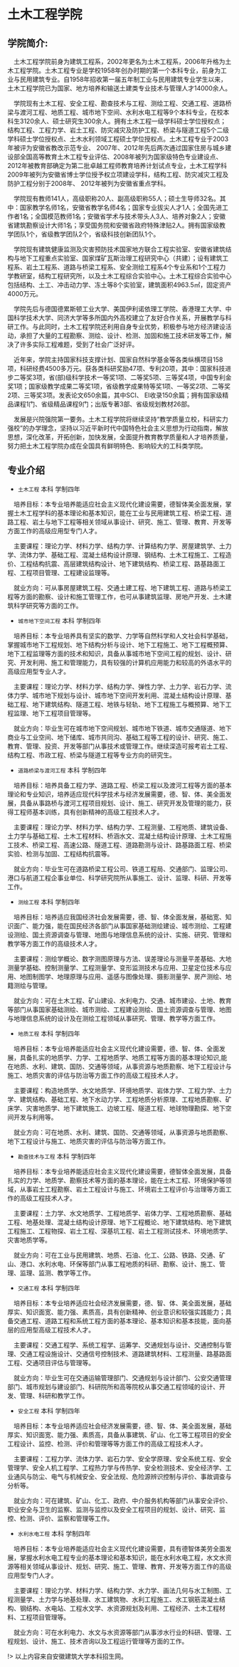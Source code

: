 # 土木工程学院

## 学院简介:

&emsp;土木工程学院前身为建筑工程系，2002年更名为土木工程系，2006年升格为土木工程学院。土木工程专业是学校1958年创办时期的第一个本科专业，前身为工业与民用建筑专业。自1958年招收第一届五年制工业与民用建筑专业学生以来，土木工程学院已为国家、地方培养和输送土建类专业技术与管理人才14000余人。

&emsp;学院现有土木工程、安全工程、勘查技术与工程、测绘工程、交通工程、道路桥梁与渡河工程、地质工程、城市地下空间、水利水电工程等9个本科专业，在校本科生3120余人、硕士研究生300余人。拥有土木工程一级学科硕士学位授权点；结构工程、工程力学、岩土工程、防灾减灾及防护工程、桥梁与隧道工程5个二级学科硕士学位授权点、土木水利领域工程硕士学位授权点。土木工程专业于2003年被评为安徽省教改示范专业、 2007年、2012年先后两次通过国家住房与城乡建设部全国高等教育土木工程专业评估、2008年被列为国家级特色专业建设点、2012年被教育部确定为第二批卓越工程师教育培养计划试点专业，土木工程学科2009年被列为安徽省博士学位授予权立项建设学科，结构工程、防灾减灾工程及防护工程分别于2008年、 2012年被列为安徽省重点学科。

&emsp;学院现有教师141人，高级职称20人、副高级职称55人；硕士生导师32名。其中：国家教学名师1名，安徽省教学名师4名；国家专业拔尖人才1人；全国先进工作者1名；全国模范教师1名；安徽省学术与技术带头人3人、培养对象2人；安徽省建筑勘察设计大师1名；享受国务院和安徽省政府特殊津贴2人。拥有国家级教学团队1个，省级教学团队2个，省级科技创新团队1个。

&emsp;学院现有建筑健康监测及灾害预防技术国家地方联合工程实验室、安徽省建筑结构与地下工程重点实验室、国家煤矿瓦斯治理工程研究中心（共建）；设有建筑工程系、岩土工程系、道路与桥梁工程系、安全测绘工程系4个专业系和1个工程力学教研室，结构工程研究所，以及土木工程综合实验中心。土木工程综合实验中心包括结构、土工、冲击动力学、冻土等8个实验室，建筑面积4963.5㎡，固定资产4000万元。

&emsp;学院先后与德国德累斯顿工业大学、美国伊利诺依理工学院、香港理工大学、中国科学技术大学、同济大学等多所国内外高校建立了友好合作关系，开展教学与科研工作。与此同时，土木工程学院还利用自身专业优势，积极参与地方经济建设活动，承担了大量的工程勘察、测绘、设计、检测、加固和施工技术研发等工作，解决了许多实际工程难题，受到了社会广泛好评。

&emsp;近年来，学院主持国家科技支撑计划、国家自然科学基金等各类纵横项目158项，科研经费4500多万元。获各类科研奖励47项、专利20项，其中：国家科技进步二等奖3项，省(部)级科学技术一等奖1项、二等奖5项、三等奖4项，中国专利金奖1项；国家级教学成果二等奖1项，省级教学成果特等奖1项、一等奖2项、二等奖2项、三等奖3项。发表论文650余篇，其中SCI、 EI收录150余篇；拥有国家级精品课程1门、省级精品课程9门；出版专著3部、省级规划教材26部。

&emsp;发展是兴院强院第一要务。土木工程学院将继续坚持“教学质量立校，科研实力强校”的办学理念，坚持以习近平新时代中国特色社会主义思想为行动指南，解放思想，深化改革，开拓创新，加快发展，全面提升教育教学质量和人才培养质量，努力把土木工程学院办成在全国具有鲜明特色、影响较大的工科类学院。

## 专业介绍

- `土木工程`  本科  学制四年

&emsp;培养目标：本专业培养能适应社会主义现代化建设需要，德智体美全面发展，掌握土木工程学科的基本理论和基本知识，能在工业与民用建筑工程、桥梁工程、道路工程、岩土与地下工程等相关领域从事设计、研究、施工、管理、教育、开发等方面工作的高级应用型专门人才。

&emsp;主要课程：理论力学、材料力学、结构力学、计算结构力学、房屋建筑学、土力学、流体力学、基础工程、混凝土结构设计原理、钢结构、土木工程施工、工程造价、工程结构抗震、高层建筑结构设计、地下建筑结构、桥梁工程、路基路面工程、工程项目管理、工程建设监理等。

&emsp;就业方向：可从事房屋建筑工程、交通土建工程、地下建筑工程、道路与桥梁工程等方面的勘察、设计和施工管理工作，也可从事建筑监理、房地产开发、土木建筑科学研究等方面的工作。

- `城市地下空间工程`  本科  学制四年

&emsp;培养目标：本专业培养具有坚实的数学、力学等自然科学和人文社会科学基础，掌握城市地下工程规划、地下结构分析与设计、地下工程施工、地下工程概预算、地下工程监理等方面的技术和知识，具备从事城市地下空间工程的规划、设计、研究、开发利用、施工和管理能力，具有较强的计算机应用能力和较高的外语水平的高级应用型专业人才。

&emsp;主要课程：理论力学、材料力学、结构力学、弹性力学、土力学、岩石力学、流体力学、城市地下规划与设计、城市地下空间开发利用、混凝土结构设计原理、基础工程、地下建筑结构、隧道工程、地铁与轻轨、地下工程施工与概预算、地下工程监理、地下工程项目管理等。

&emsp;就业方向：毕业生可在城市地下空间规划、城市地下铁道、城市交通隧道、地下商业与工业空间、地下储库、城市共同沟、基础工程等工程的设计、研究、施工、教育、管理、投资、开发等部门从事技术或管理工作。继续深造可报考岩土工程、结构工程、市政工程、桥梁与隧道工程等专业方向的研究生。

- `道路桥梁与渡河工程` 本科  学制四年

&emsp;培养目标：培养具备工程力学、道路工程、桥梁工程以及渡河工程等方面的基本理论和专业知识，培养适应现代科学技术与经济发展需要，德、智、体、美全面发展，具备从事路桥与渡河工程项目规划、设计、施工、研究开发及管理的能力，获得工程师基本训练，具有创新精神的高级工程技术人才。

&emsp;主要课程：理论力学、材料力学、结构力学、工程测量、工程地质、建筑设备、土力学与基础工程、土木工程材料、桥涵水文、混凝土结构设计原理、土木工程施工技术、桥梁工程、高速公路、隧道工程、道路勘测与设计、路基路面工程、桥梁实验、检测与加固、工程结构抗震等。

&emsp;就业方向：毕业生可在道路桥梁工程公司、铁道工程局、交通部门、监理公司、港口与航道工程企事业单位、科学研究院所从事施工、设计、监理、科研、开发等工作。

- `测绘工程`  本科  学制四年

&emsp;培养目标：培养适应我国经济社会发展需要，德、智、体全面发展，基础宽、知识面广、能力强，能在国民经济各部门从事国家基础测绘建设、城市测绘、工程建设测绘、国土资源调查与管理、地图与地理信息系统的设计、实施、研究、管理和教学等方面工作的高级技术人才。

&emsp;主要课程：测绘学概论、数字测图原理与方法、误差理论与测量平差基础、大地测量学基础、控制测量学、工程测量学、变形监测技术与应用、卫星定位技术与应用、地图制图学、地理原理与应用、遥感与图像处理、摄影测量学、房产测绘、地籍测绘与管理。

&emsp;就业方向：可在土木工程、矿山建设、水利电力、交通、城市建设、土地、教育等部门从事国家基础测绘、城市测绘、工程建设测绘、国土资源调查与管理、地图与地理信息系统的设计及在测绘工程领域从事研究、管理、教学等方面工作。

- `地质工程`  本科  学制四年

&emsp;培养目标：本专业培养能适应社会主义现代化建设需要，德、智、体、全面发展，具备扎实的地质学、力学、工程地质学、地质工程等方面的基本理论知识,能在地质、水利、建筑、国防、交通等领域，从事资源与地质勘察、地下工程设计与施工、地质灾害的评估与防治等方面工作的高级工程技术人才。

&emsp;主要课程：构造地质学、水文地质学、环境地质学、岩体力学、工程力学、土力学、建筑结构、基础工程、地下水动力学、工程地质分析原理、工程地质勘察、矿床学、灾害地质学、地下建筑施工、边坡工程、隧道工程、地球物理勘探、地下空间开发与利用等。

&emsp;就业方向：可在地质、水利、建筑、国防、交通等领域，从事资源与地质勘察、地下工程设计与施工、地质灾害的评估与防治等方面工作。

- `勘查技术与工程`  本科  学制四年

&emsp;培养目标：本专业培养能适应社会主义现代化建设需要，德智体全面发展，具备扎实的力学、地质学、勘察技术等方面的基本理论，能在土木工程、环境保护等领域，从事岩土工程勘察、岩土工程设计与施工、环境岩土工程评价与治理等方面工作的高级工程技术人才。

&emsp;主要课程：土力学、水文地质学、工程地质学、岩体力学、工程地质勘察、基础工程、地基处理、混凝土结构设计原理、地下工程概论、地下建筑结构、地下建筑工程施工、工程物探、岩土工程、深基坑工程、岩土工程测试技术、环境地质学、灾害地质学等。

&emsp;就业方向：可在工业与民用建筑、地质、石油、化工、公路、铁路、交通、矿山、港口、水利水电、环保等部门从事工程地质的科研、勘察、设计、施工、管理、监理、监测、教学等工作。

- `交通工程`  本科  学制四年

&emsp;培养目标：本专业培养适应社会经济发展需要，德、智、体、美全面发展，基础厚实、知识面宽、能力强、素质高，具有创新精神、创业意识和较强实践能力；具备交通工程、道路工程和系统工程方面的基本理论、基本知识和基本技能，面向基层的应用型高级工程技术人才。

&emsp;主要课程：交通工程学、系统工程学、运筹学、交通规划与设计、交通控制与管理、交通工程设施设计、交通信号控制技术、道路建筑材料、工程测量、路基路面工程、交通项目评估与管理等。

&emsp;就业方向：毕业生可在交通运输管理部门、交通规划与设计部门、公安交通管理部门、城市规划与建设部门、科研院所和高等院校从事交通工程领域的设计、开发、管理、科研和教学工作。

- `安全工程`  本科  学制四年

&emsp;培养目标：本专业培养适应社会经济发展需要，德、智、体、美全面发展，基础厚实、知识面宽、能力强、素质高，具备从事建筑、矿山、化工等工程项目的安全工程设计、监控、检测、评价和管理等等方面工作的高级工程技术人才。

&emsp;主要课程：工程力学、流体力学、岩石力学、安全学原理、安全系统工程、安全管理学、安全人机工程学、工程热力学与传热学、安全检测技术、安全经济学、工业通风与防尘、电气与机械安全、安全法规、危险源辨识控制与评价、事故调查与分析等。

&emsp;就业方向：可在建筑、矿山、化工、政府、中介服务机构等部门从事安全评价、职业安全与卫生的监察、监测与监控以及安全工程项目的规划、设计、研究、监控、检测、评价、监察和管理等工作。

- `水利水电工程`  本科  学制四年

&emsp;培养目标：本专业培养能适应社会主义现代化建设需要，具有德智体美劳全面发展，掌握水利水电工程专业的基本理论和基本知识，能在水利水电工程，水文水资源等相关领域从事设计、规划、研究、施工、管理、教育、开发等方面工作的高级应用型专门人才。

&emsp;主要课程：理论力学、材料力学、结构力学、水力学、画法几何与水工制图、工程测量学、土力学与地基处理、水工建筑物、水利工程施工、水工钢筋混凝土结构、钢结构、水电站、工程水文学、水资源规划及利用、工程经济、土木工程材料、工程项目管理等。

&emsp;就业方向：可在水利电力、水文与水资源等部门从事涉水行业的科研、管理、工程规划、设计、施工、技术咨询以及工程运行管理等方面的工作。

!> 以上内容来自安徽建筑大学本科招生网。
